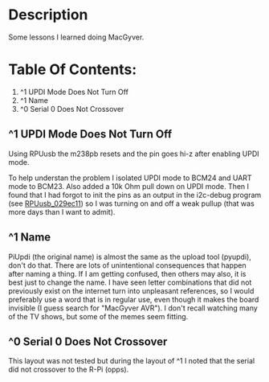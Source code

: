 # Description

Some lessons I learned doing MacGyver.

# Table Of Contents:

1. ^1 UPDI Mode Does Not Turn Off
1. ^1 Name
1. ^0 Serial 0 Does Not Crossover


## ^1 UPDI Mode Does Not Turn Off

Using RPUusb the m238pb resets and the pin goes hi-z after enabling UPDI mode. 

To help understan the problem I isolated UPDI mode to BCM24 and UART mode to BCM23. Also added a 10k Ohm pull down on UPDI mode. Then I found that I had forgot to init the pins as an output in the i2c-debug program (see [RPUusb_029ec11]) so I was turning on and off a weak pullup (that was more days than I want to admit).

[RPUusb_029ec11]: https://github.com/epccs/RPUusb/commit/029ec1194d0428e7181b6f8db35fa39c39068542


## ^1 Name

PiUpdi (the original name) is almost the same as the upload tool (pyupdi), don't do that. There are lots of unintentional consequences that happen after naming a thing. If I am getting confused, then others may also, it is best just to change the name. I have seen letter combinations that did not previously exist on the internet turn into unpleasant references, so I would preferably use a word that is in regular use, even though it makes the board invisible (I guess search for "MacGyver AVR"). I don't recall watching many of the TV shows, but some of the memes seem fitting. 


## ^0 Serial 0 Does Not Crossover

This layout was not tested but during the layout of ^1 I noted that the serial did not crossover to the R-Pi (opps).


